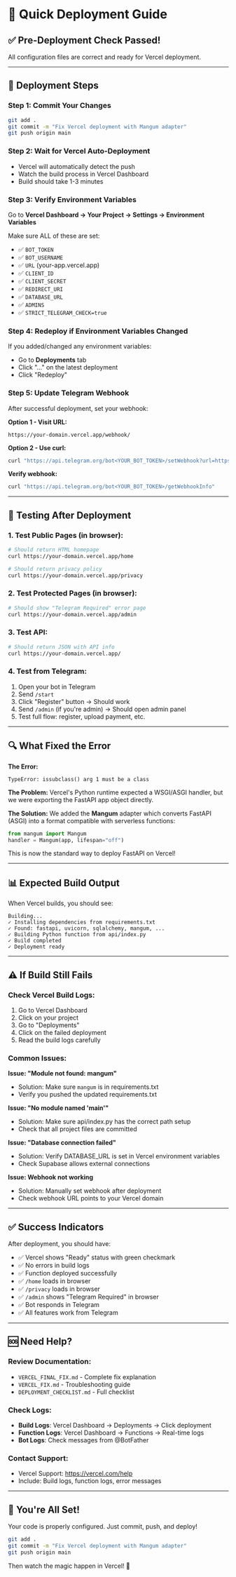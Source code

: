 # 🚀 Quick Deployment Guide

## ✅ Pre-Deployment Check Passed!

All configuration files are correct and ready for Vercel deployment.

---

## 📝 Deployment Steps

### Step 1: Commit Your Changes
```bash
git add .
git commit -m "Fix Vercel deployment with Mangum adapter"
git push origin main
```

### Step 2: Wait for Vercel Auto-Deployment
- Vercel will automatically detect the push
- Watch the build process in Vercel Dashboard
- Build should take 1-3 minutes

### Step 3: Verify Environment Variables
Go to **Vercel Dashboard → Your Project → Settings → Environment Variables**

Make sure ALL of these are set:
- ✅ `BOT_TOKEN`
- ✅ `BOT_USERNAME`
- ✅ `URL` (your-app.vercel.app)
- ✅ `CLIENT_ID`
- ✅ `CLIENT_SECRET`
- ✅ `REDIRECT_URI`
- ✅ `DATABASE_URL`
- ✅ `ADMINS`
- ✅ `STRICT_TELEGRAM_CHECK=true`

### Step 4: Redeploy if Environment Variables Changed
If you added/changed any environment variables:
- Go to **Deployments** tab
- Click "..." on the latest deployment
- Click "Redeploy"

### Step 5: Update Telegram Webhook
After successful deployment, set your webhook:

**Option 1 - Visit URL:**
```
https://your-domain.vercel.app/webhook/
```

**Option 2 - Use curl:**
```bash
curl "https://api.telegram.org/bot<YOUR_BOT_TOKEN>/setWebhook?url=https://your-domain.vercel.app/webhook/<YOUR_BOT_TOKEN>"
```

**Verify webhook:**
```bash
curl "https://api.telegram.org/bot<YOUR_BOT_TOKEN>/getWebhookInfo"
```

---

## 🧪 Testing After Deployment

### 1. Test Public Pages (in browser):
```bash
# Should return HTML homepage
curl https://your-domain.vercel.app/home

# Should return privacy policy
curl https://your-domain.vercel.app/privacy
```

### 2. Test Protected Pages (in browser):
```bash
# Should show "Telegram Required" error page
curl https://your-domain.vercel.app/admin
```

### 3. Test API:
```bash
# Should return JSON with API info
curl https://your-domain.vercel.app/
```

### 4. Test from Telegram:
1. Open your bot in Telegram
2. Send `/start`
3. Click "Register" button → Should work
4. Send `/admin` (if you're admin) → Should open admin panel
5. Test full flow: register, upload payment, etc.

---

## 🔍 What Fixed the Error

**The Error:**
```
TypeError: issubclass() arg 1 must be a class
```

**The Problem:**
Vercel's Python runtime expected a WSGI/ASGI handler, but we were exporting the FastAPI app object directly.

**The Solution:**
We added the **Mangum** adapter which converts FastAPI (ASGI) into a format compatible with serverless functions:

```python
from mangum import Mangum
handler = Mangum(app, lifespan="off")
```

This is now the standard way to deploy FastAPI on Vercel!

---

## 📊 Expected Build Output

When Vercel builds, you should see:
```
Building...
✓ Installing dependencies from requirements.txt
✓ Found: fastapi, uvicorn, sqlalchemy, mangum, ...
✓ Building Python function from api/index.py
✓ Build completed
✓ Deployment ready
```

---

## ⚠️ If Build Still Fails

### Check Vercel Build Logs:
1. Go to Vercel Dashboard
2. Click on your project
3. Go to "Deployments"
4. Click on the failed deployment
5. Read the build logs carefully

### Common Issues:

**Issue: "Module not found: mangum"**
- Solution: Make sure `mangum` is in requirements.txt
- Verify you pushed the updated requirements.txt

**Issue: "No module named 'main'"**
- Solution: Make sure api/index.py has the correct path setup
- Check that all project files are committed

**Issue: "Database connection failed"**
- Solution: Verify DATABASE_URL is set in Vercel environment variables
- Check Supabase allows external connections

**Issue: Webhook not working**
- Solution: Manually set webhook after deployment
- Check webhook URL points to your Vercel domain

---

## ✅ Success Indicators

After deployment, you should have:
- ✅ Vercel shows "Ready" status with green checkmark
- ✅ No errors in build logs
- ✅ Function deployed successfully
- ✅ `/home` loads in browser
- ✅ `/privacy` loads in browser  
- ✅ `/admin` shows "Telegram Required" in browser
- ✅ Bot responds in Telegram
- ✅ All features work from Telegram

---

## 🆘 Need Help?

### Review Documentation:
- `VERCEL_FINAL_FIX.md` - Complete fix explanation
- `VERCEL_FIX.md` - Troubleshooting guide
- `DEPLOYMENT_CHECKLIST.md` - Full checklist

### Check Logs:
- **Build Logs**: Vercel Dashboard → Deployments → Click deployment
- **Function Logs**: Vercel Dashboard → Functions → Real-time logs
- **Bot Logs**: Check messages from @BotFather

### Contact Support:
- Vercel Support: https://vercel.com/help
- Include: Build logs, function logs, error messages

---

## 🎉 You're All Set!

Your code is properly configured. Just commit, push, and deploy!

```bash
git add .
git commit -m "Fix Vercel deployment with Mangum adapter"
git push origin main
```

Then watch the magic happen in Vercel! 🚀
